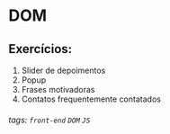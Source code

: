 # DOM

## Exercícios:

1.  Slider de depoimentos
2.  Popup
3. Frases motivadoras
4. Contatos frequentemente contatados


###### tags: `front-end` `DOM` `JS`

